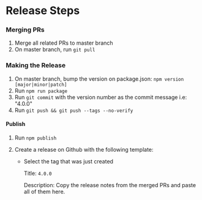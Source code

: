 # Release Steps

### Merging PRs

1. Merge all related PRs to master branch
2. On master branch, run `git pull`

### Making the Release

1. On master branch, bump the version on package.json: `npm version [major|minor|patch]`
2. Run `npm run package`
3. Run `git commit` with the version number as the commit message i.e: "4.0.0"
4. Run `git push && git push --tags --no-verify`

#### Publish

1. Run `npm publish`
1. Create a release on Github with the following template:

    - Select the tag that was just created

        Title: `4.0.0`

        Description: Copy the release notes from the merged PRs and paste all of them here.
